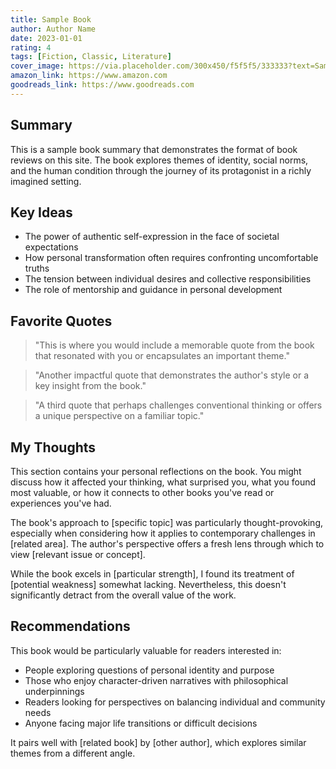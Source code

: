 ```yaml
---
title: Sample Book
author: Author Name
date: 2023-01-01
rating: 4
tags: [Fiction, Classic, Literature]
cover_image: https://via.placeholder.com/300x450/f5f5f5/333333?text=Sample+Book
amazon_link: https://www.amazon.com
goodreads_link: https://www.goodreads.com
---
```


## Summary

This is a sample book summary that demonstrates the format of book reviews on this site. The book explores themes of identity, social norms, and the human condition through the journey of its protagonist in a richly imagined setting.

## Key Ideas

* The power of authentic self-expression in the face of societal expectations
* How personal transformation often requires confronting uncomfortable truths
* The tension between individual desires and collective responsibilities
* The role of mentorship and guidance in personal development

## Favorite Quotes

> "This is where you would include a memorable quote from the book that resonated with you or encapsulates an important theme."

> "Another impactful quote that demonstrates the author's style or a key insight from the book."

> "A third quote that perhaps challenges conventional thinking or offers a unique perspective on a familiar topic."

## My Thoughts

This section contains your personal reflections on the book. You might discuss how it affected your thinking, what surprised you, what you found most valuable, or how it connects to other books you've read or experiences you've had.

The book's approach to [specific topic] was particularly thought-provoking, especially when considering how it applies to contemporary challenges in [related area]. The author's perspective offers a fresh lens through which to view [relevant issue or concept].

While the book excels in [particular strength], I found its treatment of [potential weakness] somewhat lacking. Nevertheless, this doesn't significantly detract from the overall value of the work.

## Recommendations

This book would be particularly valuable for readers interested in:
* People exploring questions of personal identity and purpose
* Those who enjoy character-driven narratives with philosophical underpinnings
* Readers looking for perspectives on balancing individual and community needs
* Anyone facing major life transitions or difficult decisions

It pairs well with [related book] by [other author], which explores similar themes from a different angle. 